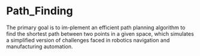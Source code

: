 # Path_Finding
The primary goal is to im-plement an efficient path planning algorithm to find the shortest path between two points in a given space, which simulates a simplified version of challenges faced in robotics navigation and manufacturing automation.
